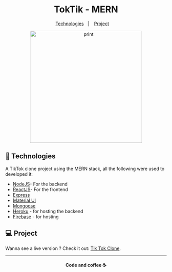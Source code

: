 <h1 align="center">TokTik - MERN </h1>

 <p align="center">
   <a href="#-technologies">Technologies</a>&nbsp;&nbsp;&nbsp;|&nbsp;&nbsp;&nbsp;
   <a href="#-project">Project</a>&nbsp;&nbsp;&nbsp;&nbsp;&nbsp;&nbsp;
 </p>

 <p align="center">
    <img alt="print" src="tiktok/public/print.gif"  width="350px">
 </p>

 ## :rocket: Technologies

 A TikTok clone project using the MERN stack, all the following were used to developed it:

 - [NodeJS](https://nodejs.org/en/)- For the backend
 - [ReactJS](https://reactjs.orgm)- For the frontend
 - [Express](https://expressjs.com)
 - [Material UI](https://material-ui.com/pt/)
 - [Mongoose](https://mongoosejs.com)
 - [Heroku](https://heroku.com) - for hosting the backend
 - [Firebase](https://firebase.google.com) - for hosting 

 ## 💻 Project

Wanna see a live version ? Check it out: [Tik Tok Clone](https://toktik-fa36b.web.app/).

 ---
<h4 align="center">
   Code and coffee ☕
</h4>

